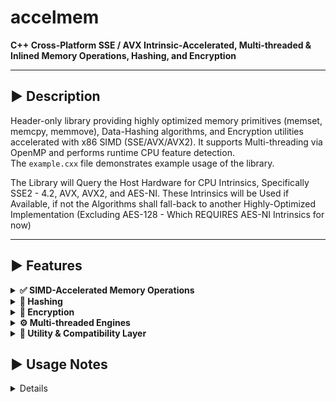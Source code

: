 # accelmem  
**C++ Cross-Platform SSE / AVX Intrinsic‑Accelerated, Multi‑threaded & Inlined Memory Operations, Hashing, and Encryption**

---

## ▶️ Description
Header-only library providing highly optimized memory primitives (memset, memcpy, memmove), Data-Hashing algorithms, and Encryption utilities accelerated with x86 SIMD (SSE/AVX/AVX2). It supports Multi-threading via OpenMP and performs runtime CPU feature detection.  
The `example.cxx` file demonstrates example usage of the library.

The Library will Query the Host Hardware for CPU Intrinsics, Specifically SSE2 - 4.2, AVX, AVX2, and AES-NI. 
These Intrinsics will be Used if Available, if not the Algorithms shall fall-back to another Highly-Optimized Implementation (Excluding AES-128 - Which REQUIRES AES-NI Intrinsics for now)

---

## ▶️ Features

<details>
<summary><strong>✅ SIMD-Accelerated Memory Operations</strong></summary>

- Block-level memory functions using SSE2, AVX, and AVX2 intrinsics.
- Runtime dispatch based on CPU capabilities and OS feature detection (CPUID + XGETBV).
- Clean fallback to scalar paths when SIMD is unavailable.
</details>

<details>
<summary><strong>🔐 Hashing</strong></summary>

- Implements a high-performance CRC32C Implementation Utilizing Hardware Intrinsics for Acceleration, Safely Falls back to Software Variants if Intrinsics are not Detected on Host CPU
- Optimized for throughput in large data blocks.
</details>

<details>
<summary><strong>🔏 Encryption</strong></summary>

- Intrinsic-accelerated routines for symmetric encryption primitives (AES-NI Intrinsic Accelerated AES-128 CTR-Mode Cipher, and an SSE2 128-bit Register-Optimized HC128 Implementation).
- Thread-safe, inlined for minimal call overhead.
</details>

<details>
<summary><strong>⚙️ Multi-threaded Engines</strong></summary>

- Parallel processing using OpenMP.
- User-defined chunking enables efficient utilization of multi-core systems.
</details>

<details>
<summary><strong>🧩 Utility & Compatibility Layer</strong></summary>

- Cross-platform abstractions for compiler intrinsics (`__m128i`, `__m256i`, `_xgetbv`, etc.).

</details>

## ▶️ Usage Notes

<details>

* Due to the Mechanism of HC-128, you MUST Pass the same Key + IV EVERY TIME you Call the Cipher

* AES-128 CTR Has no fallback if Intrinsic Instructions are Unavailable at the Moment, the Functions will simply return False in this Case

* CRC32C Does not Support Multi-Threading unfortunately, due to the Design of the Cycle-Redundancy-Check Algorithm, as well as the HC-128 Encryption Cipher (AES, and General Memory Operations DO Support MT)

* memmove Implementation was Excluded from this Project, as Multithreading is Incompatible with the Overlapping-Copy Mechanism it must Employ

* By Default, accelmem only begins Utilizing OpenMP for Multithreading when dealing with ~100mb Data Allocations, this Threshhold may be Modulated by re-defining this Macro :

```cpp
#define OMP_MEM_THR_THRESHHOLD <Threshhold_in_Bytes>
```

</details>
